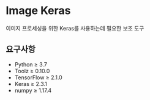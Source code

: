 # Image Keras

이미지 프로세싱을 위한 Keras를 사용하는데 필요한 보조 도구

## 요구사항

* Python &ge; 3.7
* Toolz &ge; 0.10.0
* TensorFlow &ge; 2.1.0
* Keras &ge; 2.3.1
* numpy &ge; 1.17.4
